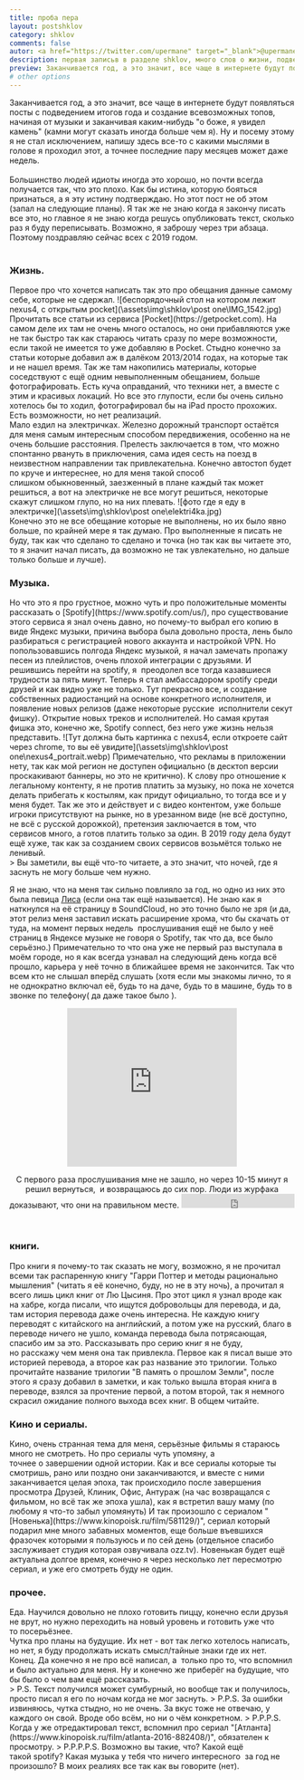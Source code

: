 ```yaml
---
title: проба пера
layout: postshklov
category: shklov
comments: false
autor: <a href="https://twitter.com/upermane" target="_blank">@upermane</a>
description: первая записьв в разделе shklov, много слов о жизни, подведение итогов и планы на будующие, крупные неудачи, поездки на электричках, много у музыке и где её нужно слушать, Spotify.
preview: Заканчивается год, а это значит, все чаще в интернете будут появляться посты с подведением итогов года и создание всевозможных топов, начиная от музыки и заканчивая каким-нибудь "о боже, я увидел камень" (камни могут сказать иногда больше чем я). Ну и посему этому я не стал исключением, напишу здесь все-то с какими мыслями в голове я проходил этот, а точнее последние пару месяцев может даже недель.
# other options
---
```

Заканчивается год, а это значит, все чаще в интернете будут появляться посты с подведением итогов года и создание всевозможных топов, начиная от музыки и заканчивая каким-нибудь "о боже, я увидел камень" (камни могут сказать иногда больше чем я). Ну и посему этому я не стал исключением, напишу здесь все-то с какими мыслями в голове я проходил этот, а точнее последние пару месяцев может даже недель.  
<br>
Большинство людей идиоты иногда это хорошо, но почти всегда получается так, что это плохо. Как бы истина, которую бояться признаться, а я эту истину подтверждаю. Но этот пост не об этом (запал на следующие планы). Я так же не знаю когда я закончу писать все это, но главное я не знаю когда решусь опубликовать текст, сколько раз я буду переписывать. Возможно, я заброшу через три абзаца. Поэтому поздравляю сейчас всех с 2019 годом.  
<br>
<h3>Жизнь.</h3> 
Первое про что хочется написать так это про обещания данные самому себе, которые не сдержал.
![беспорядочный стол на котором лежит nexus4, с открытым pocket](\assets\img\shklov\post one\IMG_1542.jpg) 
Прочитать все статьи из сервиса [Pocket](https://getpocket.com). На самом деле их там не очень много осталось, но они прибавляются уже не так быстро так как стараюсь читать сразу по мере возможности, если такой не имеется то уже добавляю в Pocket. Стыдно конечно за статьи которые добавил аж в далёком 2013/2014 годах, на которые так и не нашел время. Так же там накопились материалы, которые соседствуют с ещё одним невыполненным обещанием, больше фотографировать. Есть куча оправданий, что техники нет, а вместе с этим и красивых локаций. Но все это глупости, если бы очень сильно хотелось бы то ходил, фотографировал бы на iPad просто прохожих. Есть возможности, но нет реализаций.  
<br>
Мало ездил на электричках. Железно дорожный транспорт остаётся для меня самым интересным способом передвижения, особенно на не очень большие расстояния. Прелесть заключается в том, что можно спонтанно рвануть в приключения, сама идея сесть на поезд в неизвестном направлении так привлекательна. Конечно автостоп будет по круче и интереснее, но для меня такой способ слишком обыкновенный, заезженный в плане каждый так может решиться, а вот на электричке не все могут решиться, некоторые скажут слишком глупо, но на них плевать. 
![фото где я еду в электричке](\assets\img\shklov\post one\elektri4ka.jpg) 
<br>
Конечно это не все обещание которые не выполнены, но их было явно больше, по крайней мере я так думаю. Про выполненные я писать не буду, так как что сделано то сделано и точка (но так как вы читаете это, то я значит начал писать, да возможно не так увлекательно, но дальше только больше и лучше).  
<br>
<h3>Музыка.</h3>
Но что это я про грустное, можно чуть и про положительные моменты рассказать о [Spotify](https://www.spotify.com/us/), про существование этого сервиса я знал очень давно, но почему-то выбрал его копию в виде Яндекс музыки, причина выбора была довольно проста, лень было разбираться с регистрацией нового аккаунта и настройкой VPN. Но попользовавшись полгода Яндекс музыкой, я начал замечать пропажу песен из плейлистов, очень плохой интеграции с друзьями. И решившись перейти на spotify, я  преодолел все тогда казавшиеся трудности за пять минут. Теперь я стал амбассадором spotify среди друзей и как видно уже не только. Тут прекрасно все, и создание собственных радиостанций на основе конкретного исполнителя, и появление новых релизов (даже некоторые русские  исполнители секут фишку). Открытие новых треков и исполнителей. Но самая крутая фишка это, конечно же, Spotify connect, без него уже жизнь нельзя представить. ![Тут должна быть картинка с nexus4, если откроете сайт через chrome, то вы её увидите](\assets\img\shklov\post one\nexus4_portrait.webp) Примечательно, что рекламы в приложении нету, так как мой регион не доступен официально (в десктоп версии проскакивают баннеры, но это не критично). К слову про отношение к легальному контенту, я не против платить за музыку, но пока не хочется делать прибегать к костылям, как придут официально, то тогда все и у меня будет. Так же это и действует и с видео контентом, уже больше игроки присутствуют на рынке, но в урезанном виде (не всё доступно, не всё с русской дорожкой), претензия заключается в том, что сервисов много, а готов платить только за один. В 2019 году дела будут ещё хуже, так как за созданием своих сервисов возьмётся только не ленивый.  
<br>
> Вы заметили, вы ещё что-то читаете, а это значит, что ночей, где я заснуть не могу больше чем нужно.  
<br>

Я не знаю, что на меня так сильно повлияло за год, но одно из них это была певица [Лиса](https://open.spotify.com/artist/19s3OlHgx1FuQEcBFcEMuX?si=4U5mkyzFRd6tpc7hI3Z31Q) (если она так ещё называется). Не знаю как я наткнулся на её страницу в SoundCloud, но это точно было не зря (и да, этот релиз меня заставил искать расширение хрома, что бы скачать от туда, на момент первых недель  прослушивания ещё не было у неё страниц в Яндексе музыке не говоря о Spotify, так что да, все было серьёзно.) Примечательно то что она уже не первый раз выступала в моём городе, но я как всегда узнавал на следующий день когда всё прошло, карьера у неё точно в ближайшее время не закончится. Так что всем кто не слышал вперёд слушать (хотя если мы знакомы лично, то я не однократно включал её, будь то на даче, будь то в машине, будь то в звонке по телефону( да даже такое было ).
<p style="text-align: center;"><iframe src="https://open.spotify.com/embed/album/4qm6gdfYYU7VSgPTZg9xGC" width="300" height="280" frameborder="0" allowtransparency="true" allow="encrypted-media"></iframe></p> 
<p style="text-align: center;">С первого раза прослушивания мне не зашло, но через 10-15 минут я решил вернуться,  и возвращаюсь до сих пор. Люди из журфака доказывают, что они на правильном месте. <iframe src="https://open.spotify.com/follow/1/?uri=spotify:artist:19s3OlHgx1FuQEcBFcEMuX?si=5paIVxPgREGjtF7SJTpASA&size=basic&theme=dark&show-count=0" width="200" height="25" scrolling="no" frameborder="0" style="border:none; overflow:hidden;" allowtransparency="true"></iframe></p>  
<br>
<h3>книги.</h3>
Про книги я почему-то так сказать не могу, возможно, я не прочитал всеми так распаренную книгу "Гарри Поттер и методы рационально мышления" (читать я её конечно, буду, но не в эту ночь), а прочитал я всего лишь цикл книг от Лю Цысиня. Про этот цикл я узнал вроде как на хабре, когда писали, что ищутся добровольцы для перевода, и да, там история перевода даже очень интересна. Не каждую книгу переводят с китайского на английский, а потом уже на русский, благо в переводе ничего не ушло, команда перевода была потрясающая, спасибо им за это.
Рассказывать про серию книг я не буду, но расскажу чем меня она так привлекла. Первое как я писал выше это историей перевода, а второе как раз название это трилогии. Только прочитайте название трилогии "В память о прошлом Земли", после этого я сразу добавил в заметки, и как только вышла вторая книга в переводе, взялся за прочтение первой, а потом второй, так я немного скрасил ожидание полного выхода всех книг. В общем читайте.  
<br>
<h3>Кино и сериалы.</h3>
Кино, очень странная тема для меня, серьёзные фильмы я стараюсь много не смотреть. Но про сериалы чуть упомяну, а точнее о завершении одной истории. Как и все сериалы которые ты смотришь, рано или поздно они заканчиваются, и вместе с ними заканчивается целая эпоха, так происходило после завершения просмотра Друзей, Клиник, Офис, Антураж (на час возвращался с фильмом, но всё так же эпоха ушла), как я встретил вашу маму (по любому я что-то забыл упомянуть) И так произошло с сериалом "[Новенька](https://www.kinopoisk.ru/film/581129/)", сериал который подарил мне много забавных моментов, еще больше въевшихся фразочек которыми я пользуюсь и по сей день (отдельное спасибо заслуживает студия которая озвучивала оzz.tv). Новенькая будет ещё актуальна долгое время, конечно я через несколько лет пересмотрю сериал, и уже его смотреть буду не один.  
<br>
<h3>прочее.</h3>
Еда. Научился довольно не плохо готовить пиццу, конечно если друзья не врут, но нужно переходить на новый уровень и готовить уже что то посерьёзнее.  
<br>
Чутка про планы на будущие. Их нет - вот так легко хотелось написать, но нет, я буду продолжать искать смысл/тайные знаки где их нет.
Конец. Да конечно я не про всё написал, а  только про то, что вспомнил и было актуально для меня. Ну и конечно же приберёг на будущие, что бы было о чем вам ещё рассказать.  
<br>
> P.S. Текст получился может сумбурный, но вообще так и получилось, просто писал я его по ночам когда не мог заснуть.  
> P.P.S. За ошибки извиняюсь, чутка стыдно, но не очень. За вкус тоже не отвечаю, у каждого он свой. Вроде обо всём, но ни о чём конкретном.  
> P.P.P.S. Когда у же отредактировал текст, вспомнил про сериал "[Атланта](https://www.kinopoisk.ru/film/atlanta-2016-882408/)", обязателен к просмотру.
> P.P.P.P.S. Возможно вы такие, что? Какой ещё такой spotify? Какая музыка у тебя что ничего интересного  за год не произошло? В моих реалиях все так как вы говорите (нет).
